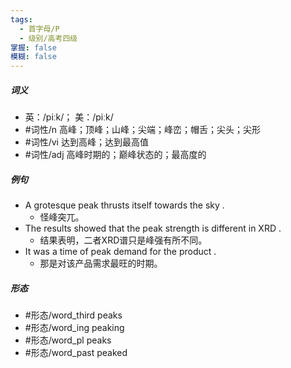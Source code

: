 ```yaml
---
tags:
  - 首字母/P
  - 级别/高考四级
掌握: false
模糊: false
---
```

##### 词义
- 英：/piːk/； 美：/piːk/
- #词性/n  高峰；顶峰；山峰；尖端；峰峦；帽舌；尖头；尖形
- #词性/vi  达到高峰；达到最高值
- #词性/adj  高峰时期的；巅峰状态的；最高度的
##### 例句
- A grotesque peak thrusts itself towards the sky .
	- 怪峰突兀。
- The results showed that the peak strength is different in XRD .
	- 结果表明，二者XRD谱只是峰强有所不同。
- It was a time of peak demand for the product .
	- 那是对该产品需求最旺的时期。
##### 形态
- #形态/word_third peaks
- #形态/word_ing peaking
- #形态/word_pl peaks
- #形态/word_past peaked
